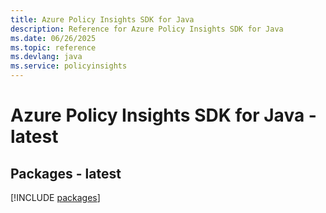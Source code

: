 ```yaml
---
title: Azure Policy Insights SDK for Java
description: Reference for Azure Policy Insights SDK for Java
ms.date: 06/26/2025
ms.topic: reference
ms.devlang: java
ms.service: policyinsights
---
```

# Azure Policy Insights SDK for Java - latest
## Packages - latest
[!INCLUDE [packages](policy-insights-index.md)]